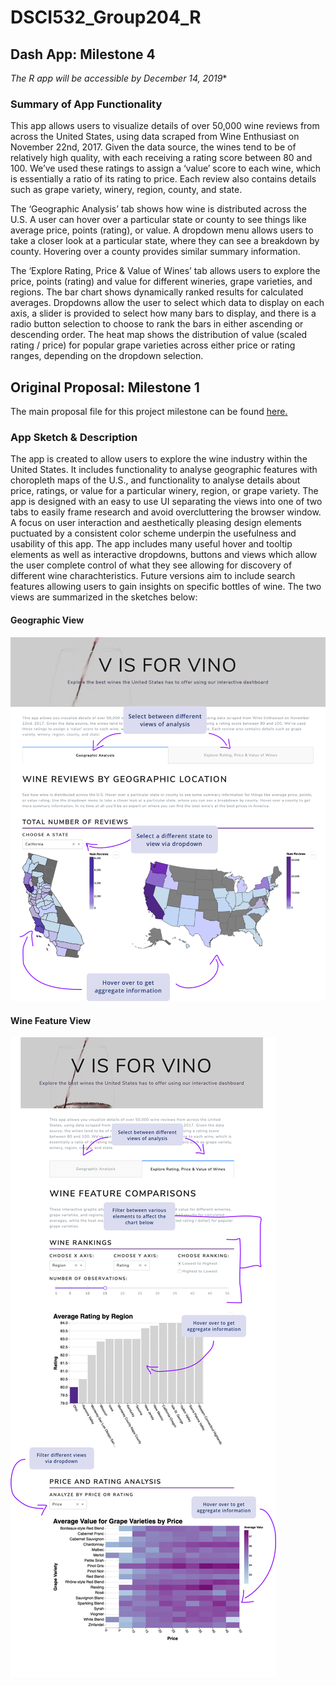 # DSCI532_Group204_R

## Dash App: Milestone 4

*The R app will be accessible by December 14, 2019**

### Summary of App Functionality

This app allows users to visualize details of over 50,000 wine reviews from across the United States, using data scraped from Wine Enthusiast on November 22nd, 2017. Given the data source, the wines tend to be of relatively high quality, with each receiving a rating score between 80 and 100. We’ve used these ratings to assign a ‘value’ score to each wine, which is essentially a ratio of its rating to price. Each review also contains details such as grape variety, winery, region, county, and state.

The ‘Geographic Analysis’ tab shows how wine is distributed across the U.S. A user can hover over a particular state or county to see things like average price, points (rating), or value. A dropdown menu allows users to take a closer look at a particular state, where they can see a breakdown by county. Hovering over a county provides similar summary information.

The ‘Explore Rating, Price & Value of Wines’ tab allows users to explore the price, points (rating) and value for different wineries, grape varieties, and regions. The bar chart shows dynamically ranked results for calculated averages. Dropdowns allow the user to select which data to display on each axis, a slider is provided to select how many bars to display, and there is a radio button selection to choose to rank the bars in either ascending or descending order. The heat map shows the distribution of value (scaled rating / price) for popular grape varieties across either price or rating ranges, depending on the dropdown selection.


## Original Proposal: Milestone 1

The main proposal file for this project milestone can be found [here.](https://github.com/UBC-MDS/DSCI532_Group204_Vino/blob/master/proposal.md)

### App Sketch & Description

The app is created to allow users to explore the wine industry within the United States. It includes functionality to analyse geographic features with choropleth maps of the U.S., and functionality to analyse details about price, ratings, or value for a particular winery, region, or grape variety. The app is designed with an easy to use UI separating the views into one of two tabs to easily frame research and avoid overcluttering the browser window. A focus on user interaction and aesthetically pleasing design elements puctuated by a consistent color scheme underpin the usefulness and usability of this app. The app includes many useful hover and tooltip elements as well as interactive dropdowns, buttons and views which allow the user complete control of what they see allowing for discovery of different wine charachteristics. Future versions aim to include search features allowing users to gain insights on specific bottles of wine. The two views are summarized in the sketches below:

#### Geographic View

![Sketch](imgs/updated_sketch_p1.png)

#### Wine Feature View

![Sketch](imgs/updated_sketch_p2.png)